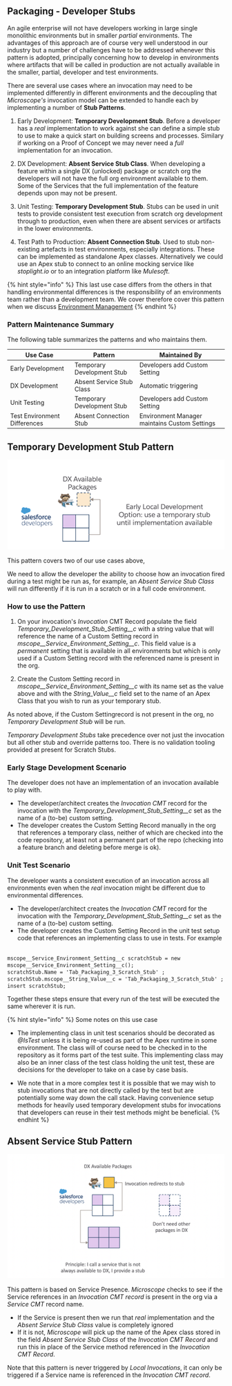 ## Packaging - Developer Stubs

An agile enterprise will not have developers working in large single monolithic environments but in smaller *partial* environments. The advantages of this approach are of course very well understood in our industry but a number of challenges have to be addressed whenever this pattern is adopted, principally concerning how to develop in environments where artifacts that will be called in production are not actually available in the smaller, partial, developer and test environments.

There are several use cases where an invocation may need to be implemented differently in different environments and the decoupling that *Microscope's* invocation model can be extended to handle each by implementing a number of **Stub Patterns**. 


1.	Early Development: **Temporary Development Stub**. Before a developer has a *real* implementation to work against she can define a simple stub to use to make a quick start on building screens and processes. Similary if working on a Proof of Concept we may never need a *full* implementation for an invocation. 

2. DX Development: **Absent Service Stub Class**. When developing a feature within a single DX (unlocked) package or scratch org the developers will not have the full org environment available to them. Some of the Services that the full implementation of the feature depends upon may not be present.

3.	Unit Testing: **Temporary Development Stub**. Stubs can be used in unit tests to provide consistent test execution from scratch org development through to production, even when there are absent services or artifacts in the lower environments. 

4.	Test Path to Production: **Absent Connection Stub**. Used to stub non-existing artefacts in test environments, especially integrations. These can be  implemented as standalone Apex classes. Alternatively we could use an Apex stub to connect to an online mocking service like *stoplight.io* or to an integration platform like *Mulesoft*. 




{% hint style="info" %}
This last use case differs from the others in that handling environmental differences is the responsibility of an environments team rather than a development team. We cover therefore cover this pattern when we discuss [Environment Management](./Environments.md)
{% endhint %}

### Pattern Maintenance Summary

The following table summarizes the patterns and who maintains them.

| Use Case | Pattern | Maintained By |
| --- | ----------- | --- |
| Early Development | Temporary Development Stub | Developers add Custom Setting |
| DX Development | Absent Service Stub Class | Automatic triggering |
| Unit Testing | Temporary Development Stub |Developers add Custom Setting |
| Test Environment Differences | Absent Connection Stub |Environment Manager maintains Custom Settings |





## Temporary Development Stub Pattern

![InvocationStub4](InvocationStub4.png)

This pattern covers two of our use cases above, 

We need to allow the developer the ability to choose how an invocation fired during a test might be run as, for example, an *Absent Service Stub Class* will run differently if it is run in a scratch or in a full code environment.

### How to use the Pattern

1. On your invocation's *Invocation* CMT Record populate the field *Temporary_Development_Stub_Setting__c* with a string value that will reference the name of a Custom Setting record in *mscope__Service_Environment_Setting__c*. This field value is a *permanent* setting that is available in all environments but which is only used if a Custom Setting record with the referenced name is present in the org.

2. Create the Custom Setting record in *mscope__Service_Environment_Setting__c* with its name set as the value above and with the *String_Value__c* field set to the name of an Apex Class that you wish to run as your temporary stub. 

As noted above, if the Custom Settingrecord is not present in the org, no *Temporary Development Stub* will be run. 
 
*Temporary Development Stubs* take precedence over not just the invocation but all other stub and override patterns too. There is no validation tooling provided at present for Scratch Stubs.

### Early Stage Development Scenario

The developer does not have an implementation of an invocation available to play with. 
* The developer/architect creates the *Invocation CMT* record for the invocation  with the *Temporary_Development_Stub_Setting__c* set as the name of a (to-be) custom setting.
* The developer creates the Custom Setting Record manually in the org that references a temporary class, neither of which are checked into the code repository, at least not a permanent part of the repo (checking into a feature branch and deleting before merge is ok).

### Unit Test Scenario

The developer wants a consistent execution of an invocation across all environments even when the *real* invocation might be different due to environmental differences.

* The developer/architect creates the *Invocation CMT* record for the invocation  with the *Temporary_Development_Stub_Setting__c* set as the name of a (to-be) custom setting.
* The developer creates the Custom Setting Record in the unit test setup code that references an implementing class to use in tests. For example

```

mscope__Service_Environment_Setting__c scratchStub = new mscope__Service_Environment_Setting__c();
scratchStub.Name = 'Tab_Packaging_3_Scratch_Stub' ;
scratchStub.mscope__String_Value__c = 'Tab_Packaging_3_Scratch_Stub' ;
insert scratchStub;
```

Together these steps ensure that every run of the test will be executed the same wherever it is run.

{% hint style="info" %}
Some notes on this use case

* The implementing class in unit test scenarios should be decorated as *@IsTest* unless it is being re-used as part of the Apex runtime in some environment. The class will of course need to be checked in to the repository as it forms part of the test suite. This implementing class may also be an inner class of the test class holding the unit test, these are decisions for the developer to take on a case by case basis.

* We note that in a more complex test it is possible that we may wish to stub invocations that are not directly called by the test but are potentially some way down the call stack. Having convenience setup methods for heavily used temporary development stubs for invocations that developers can reuse in their test methods might be beneficial. 
{% endhint %}



## Absent Service Stub Pattern

![InvocationStub3](InvocationStub3.png)

This pattern is based on Service Presence. *Microscope* checks to see if the Service references in an *Invocation CMT record* is present in the org via a *Service CMT* record name. 

* If the Service is present then we run that *real* implementation and the *Absent Service Stub Class* value is completely ignored
* If it is not, *Microscope* will pick up the name of the Apex class stored in the field *Absent Service Stub Class* of the *Invocation CMT Record* and run this in place of the Service method referenced in the *Invocation CMT Record*. 

Note that this pattern is never triggered by *Local Invocations*, it can only be triggered if a Service name is referenced in the *Invocation CMT record*.


